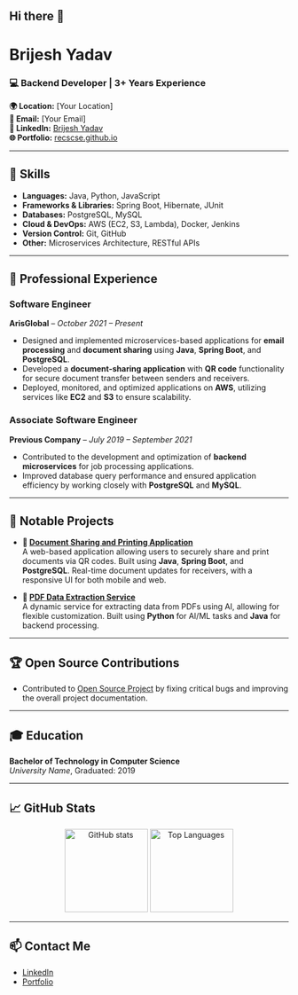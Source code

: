 ## Hi there 👋

<!--
**recscse/recscse** is a ✨ _special_ ✨ repository because its `README.md` (this file) appears on your GitHub profile.

Here are some ideas to get you started:

- 🔭 I’m currently working on ...
- 🌱 I’m currently learning ...
- 👯 I’m looking to collaborate on ...
- 🤔 I’m looking for help with ...
- 💬 Ask me about ...
- 📫 How to reach me: ...
- 😄 Pronouns: ...
- ⚡ Fun fact: ...
-->




<!--
# Brijesh Yadav

### Backend Developer (3+ Years Experience)

**Location:** [Your Location] | **Email:** [Your Email] | **LinkedIn:** [Your LinkedIn URL]

---

### 🔹 Skills:
- **Languages:** Java, Python, JavaScript
- **Frameworks:** Spring Boot, Hibernate
- **Database:** PostgreSQL, MySQL
- **Cloud Services:** AWS (EC2, S3, Lambda), Docker

---

### 🏢 **Work Experience**

**Software Engineer** - *Company Name*
*June 2021 – Present*

- Built and maintained a microservices-based architecture for email processing and document sharing applications.
- Developed a document sharing application with QR code-based functionality using Java, Spring Boot, and PostgreSQL.
- Deployed scalable applications on AWS using EC2, S3, and other services.

**Associate Software Engineer** - *Company Name*
*July 2019 – May 2021*

- Contributed to the development of backend microservices for job processing systems.
- Worked on optimizing database queries and improving application performance.

---

### 📚 **Education**

**Bachelor of Technology in Computer Science**  
*University Name*, Graduated: 2019

---

### 💼 **Projects**

- **[Document Sharing and Printing Application](https://github.com/yourusername/project-repo)**
  - Developed a QR code-based document sharing app with real-time updates for receivers.
  
- **[PDF Data Extraction Service](https://github.com/yourusername/project-repo)**
  - Built a service that extracts and customizes data from PDFs, using AI and machine learning techniques.

---

### 🌱 **Open Source Contributions**

- Contributed to [Open Source Project](https://github.com/open-source-repo) by fixing bugs and improving documentation.
  
---

### 📈 **GitHub Stats**

![GitHub stats](https://github-readme-stats.vercel.app/api?username=yourusername&show_icons=true&theme=radical)

![Top Languages](https://github-readme-stats.vercel.app/api/top-langs/?username=yourusername&layout=compact&theme=radical)

---

### 📫 **Contact Me**

- [LinkedIn](https://linkedin.com/in/yourusername)
- [Portfolio](https://yourportfolio.com)
-->


# Brijesh Yadav

### 💻 Backend Developer | 3+ Years Experience

**🌍 Location:** [Your Location]  
**📧 Email:** [Your Email]  
**🔗 LinkedIn:** [Brijesh Yadav](https://www.linkedin.com/in/brijesh-yadav-)  
**🌐 Portfolio:** [recscse.github.io](https://recscse.github.io/portfolio/index.html)

---

## 🔹 Skills

- **Languages:** Java, Python, JavaScript
- **Frameworks & Libraries:** Spring Boot, Hibernate, JUnit
- **Databases:** PostgreSQL, MySQL
- **Cloud & DevOps:** AWS (EC2, S3, Lambda), Docker, Jenkins
- **Version Control:** Git, GitHub
- **Other:** Microservices Architecture, RESTful APIs

---

## 🏢 Professional Experience

### **Software Engineer**  
**ArisGlobal** – *October 2021 – Present*  
- Designed and implemented microservices-based applications for **email processing** and **document sharing** using **Java**, **Spring Boot**, and **PostgreSQL**.
- Developed a **document-sharing application** with **QR code** functionality for secure document transfer between senders and receivers.
- Deployed, monitored, and optimized applications on **AWS**, utilizing services like **EC2** and **S3** to ensure scalability.
  
### **Associate Software Engineer**  
**Previous Company** – *July 2019 – September 2021*  
- Contributed to the development and optimization of **backend microservices** for job processing applications.
- Improved database query performance and ensured application efficiency by working closely with **PostgreSQL** and **MySQL**.

---

## 💼 Notable Projects

- **📄 [Document Sharing and Printing Application](https://github.com/recscse/project-repo)**  
  A web-based application allowing users to securely share and print documents via QR codes. Built using **Java**, **Spring Boot**, and **PostgreSQL**. Real-time document updates for receivers, with a responsive UI for both mobile and web.

- **📑 [PDF Data Extraction Service](https://github.com/recscse/project-repo)**  
  A dynamic service for extracting data from PDFs using AI, allowing for flexible customization. Built using **Python** for AI/ML tasks and **Java** for backend processing.

---

## 🏆 Open Source Contributions

- Contributed to [Open Source Project](https://github.com/open-source-repo) by fixing critical bugs and improving the overall project documentation.
  
---

## 🎓 Education

**Bachelor of Technology in Computer Science**  
*University Name*, Graduated: 2019

---

## 📈 GitHub Stats

<p align="center">
  <img src="https://github-readme-stats.vercel.app/api?username=recscse&show_icons=true&theme=radical" alt="GitHub stats" height="150"/>
  <img src="https://github-readme-stats.vercel.app/api/top-langs/?username=recscse&layout=compact&theme=radical" alt="Top Languages" height="150"/>
</p>

---

## 📫 Contact Me

- [LinkedIn](https://www.linkedin.com/in/brijesh-yadav-)
- [Portfolio](https://recscse.github.io/portfolio/index.html)
